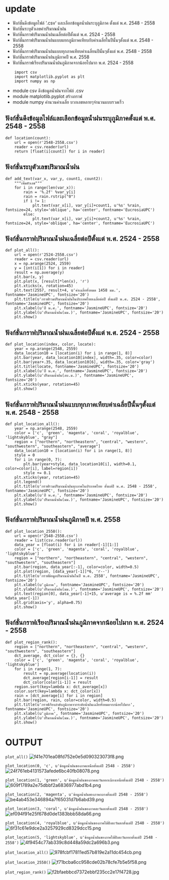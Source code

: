 # update
- ฟังก์ชั่นดึงข้อมูลไฟล์ '.csv' และเลือกข้อมูลน้ำฝนระบุภูมิภาค ตั้งแต่ พ.ศ. 2548 - 2558
- ฟังก์ชั่นระบุตัวเลขค่าปริมาณน้ำฝน
- ฟังก์ชั่นกราฟปริมาณน้ำฝนเฉลี่ยต่อปีตั้งแต่ พ.ศ. 2524 - 2558
- ฟังก์ชั่นกราฟปริมาณน้ำฝนแบบแยกภูมิภาคเทียบกับค่าเฉลี่ยในปีนั้นๆตั้งแต่ พ.ศ. 2548 - 2558
- ฟังก์ชั่นกราฟปริมาณน้ำฝนแบบทุกภาคเทียบค่าเฉลี่ยนปีนั้นๆตั้งแต่ พ.ศ. 2548 - 2558
- ฟังก์ชั่นกราฟปริมาณน้ำฝนภูมิภาคปี พ.ศ. 2558
- ฟังก์ชั่นกราฟเรียงปริมาณน้ำฝนภูมิภาคจากน้อยไปมาก พ.ศ. 2524 - 2558

```
    import csv
    import matplotlib.pyplot as plt
    import numpy as np
```
- module csv ดึงข้อมูลน้ำฝนจากไฟล์ .csv
- module matplotlib.pyplot สร้างกราฟ
- module numpy คำนวนค่าเฉลี่ย บวกเลขหลายๆจำนวนแบบรวดเร็ว

## ฟังก์ชั่นดึงข้อมูลไฟล์และเลือกข้อมูลน้ำฝนระบุภูมิภาคตั้งแต่ พ.ศ. 2548 - 2558

```
def location(count):
    url = open(r'2548-2558.csv')
    reader = csv.reader(url)
    return [float(i[count]) for i in reader]
```

## ฟังก์ชั่นระบุตัวเลขปริมาณน้ำฝน

```
def add_text(var_x, var_y, count1, count2):
    """เพิ่มตัวเลข"""
    for i in range(len(var_x)):
        rain = '%.2f' %var_y[i]
        rain = rain.rstrip("0")
        if i != 1:
            plt.text(var_x[i], var_y[i]+count1, u'%s' %rain, fontsize=24, style='oblique', ha='center', fontname='EucrosiaUPC')
        else:
            plt.text(var_x[i], var_y[i]+count2, u'%s' %rain, fontsize=24, style='oblique', ha='center', fontname='EucrosiaUPC')
```

## ฟังก์ชั่นกราฟปริมาณน้ำฝนเฉลี่ยต่อปีตั้งแต่ พ.ศ. 2524 - 2558

```
def plot_all():
    url = open(r'2524-2558.csv')
    reader = csv.reader(url)
    x = np.arange(2524, 2559)
    y = [int(i[1]) for i in reader]
    result = np.average(y)
    plt.bar(x, y)
    plt.plot(x, [result]*len(x), 'r')
    plt.xticks(x, rotation=45)
    plt.text(2557, result+4, u'ค่าเฉลี่ยทั้งหมด 1458 มม.', fontname='JasmineUPC', fontsize='20')
    plt.title(u'กราฟรวมปริมาณน้ำฝนในประเทศไทยเฉลี่ยต่อปี ตั้งแต่ปี พ.ศ. 2524 - 2558', fontname='JasmineUPC', fontsize='20')
    plt.xlabel(u'ปี พ.ศ.', fontname='JasmineUPC', fontsize='20')
    plt.ylabel(u'ปริมาณน้ำฝน(มม.)', fontname='JasmineUPC', fontsize='20')
    plt.show()
```

## ฟังก์ชั่นกราฟปริมาณน้ำฝนเฉลี่ยต่อปีตั้งแต่ พ.ศ. 2524 - 2558

```
def plot_location(index, color, locate):
    year = np.arange(2548, 2559)
    data_location10 = [location(i) for i in range(1, 8)]
    plt.bar(year, data_location10[index], width=.35, color=color)
    plt.bar(year+.35, data_location10[6], width=.35, color='gray')
    plt.title(locate, fontname='JasmineUPC', fontsize='20')
    plt.xlabel(u'ปี พ.ศ.', fontname='JasmineUPC', fontsize='20')
    plt.ylabel(u'ปริมาณน้ำฝน(ลบ.ม.)', fontname='JasmineUPC', fontsize='20')
    plt.xticks(year, rotation=45)
    plt.show()
```

## ฟังก์ชั่นกราฟปริมาณน้ำฝนแบบทุกภาคเทียบค่าเฉลี่ยปีนั้นๆตั้งแต่ พ.ศ. 2548 - 2558

```
def plot_location_all():
    year = np.arange(2548, 2559)
    color = ['c', 'green', 'magenta', 'coral', 'royalblue', 'lightskyblue', "gray"]
    region = ["northern", "northeastern", "central", "western", "southwestern", "southeastern", "average"]
    data_location10 = [location(i) for i in range(1, 8)]
    style = 0
    for i in range(0, 7):
        plt.bar(year+style, data_location10[i], width=0.1, color=color[i], label=region[i])
        style += 0.1
    plt.xticks(year, rotation=45)
    plt.legend()
    plt.title(u'กราฟรวมปริมาณน้ำฝนทุกภาคในประเทศไทย ตั้งแต่ปี พ.ศ. 2548 - 2558', fontname='JasmineUPC', fontsize='20')
    plt.xlabel(u'ปี พ.ศ.', fontname='JasmineUPC', fontsize='20')
    plt.ylabel(u'ปริมาณน้ำฝน(มม.)', fontname='JasmineUPC', fontsize='20')
    plt.show()
```
## ฟังก์ชั่นกราฟปริมาณน้ำฝนภูมิภาคปี พ.ศ. 2558

```
def plot_location_2558():
    url = open(r'2548-2558.csv')
    reader = list(csv.reader(url))
    data_year = [float(i) for i in reader[-1][1:]]
    color = ['c', 'green', 'magenta', 'coral', 'royalblue', 'lightskyblue']
    region = ["northern", "northeastern", "central", "western", "southwestern", "southeastern"]
    plt.bar(region, data_year[:-1], color=color, width=0.5)
    plt.plot(region, [data_year[-1]]*6, 'r--')
    plt.title(u'กราฟข้อมูลปริมาณน้ำฝนในปี พ.ศ. 2558', fontname='JasmineUPC', fontsize='20')
    plt.xlabel(u'ภูมิภาค', fontname='JasmineUPC', fontsize='20')
    plt.ylabel(u'ปริมาณน้ำฝน(มม.)', fontname='JasmineUPC', fontsize='20')
    plt.text(region[0], data_year[-1]+15, u'average is = %.2f mm' %data_year[-1])
    plt.grid(axis='y', alpha=0.75)
    plt.show()
```

## ฟังก์ชั่นกราฟเรียงปริมาณน้ำฝนภูมิภาคจากน้อยไปมาก พ.ศ. 2524 - 2558

```
def plot_region_rank():
    region = ["northern", "northeastern", "central", "western", "southwestern", "southeastern"]
    dct_average, dct_color = {}, {}
    color = ['c', 'green', 'magenta', 'coral', 'royalblue', 'lightskyblue']
    for i in range(1, 7):
        result = np.average(location(i))
        dct_average[region[i-1]] = result
        dct_color[color[i-1]] = result
    region.sort(key=lambda x: dct_average[x])
    color.sort(key=lambda x: dct_color[x])
    rain = [dct_average[i] for i in region]
    plt.bar(region, rain, color=color, width=0.5)
    plt.title(u'กราฟเรียงลำดับภูมิภาคจากระดับน้ำฝนเฉลี่ยทั้งหมดจากน้อยไปมาก', fontname='JasmineUPC', fontsize='20')
    plt.xlabel(u'ภูมิภาค', fontname='JasmineUPC', fontsize='20')
    plt.ylabel(u'ปริมาณน้ำฝน(มม.)', fontname='JasmineUPC', fontsize='20')
    plt.show()
```

# OUTPUT
`plot_all()`
![f41e701ea08fd752e0e5d090323073f8.png](https://www.img.in.th/images/f41e701ea08fd752e0e5d090323073f8.png)

`plot_location(0, 'c', u'ข้อมูลน้ำฝนของภาคเหนือตั้งแต่ปี 2548 - 2558')`
![24f761eb4131573afede6bc40fb08078.png](https://www.img.in.th/images/24f761eb4131573afede6bc40fb08078.png)

`plot_location(1, 'green', u'ข้อมูลน้ำฝนของภาคตะวันออกเฉียงเหนือตั้งแต่ปี 2548 - 2558')`
![609f1789a2e75dbbf2a6836977abd1b4.png](https://www.img.in.th/images/609f1789a2e75dbbf2a6836977abd1b4.png)

`plot_location(2, 'magenta', u'ข้อมูลน้ำฝนของภาคกลางตั้งแต่ปี 2548 - 2558')`
![be4ab453e346894a7f65031d7b6abd39.png](https://www.img.in.th/images/be4ab453e346894a7f65031d7b6abd39.png)

`plot_location(3, 'coral', u'ข้อมูลน้ำฝนของภาคตะวันตกตั้งแต่ปี 2548 - 2558')`
![ef094f91e25f678d0de1383bbb58da66.png](https://www.img.in.th/images/ef094f91e25f678d0de1383bbb58da66.png)

`plot_location(4, 'royalblue', u'ข้อมูลน้ำฝนของภาคใต้ฝั่งตะวันตกตั้งแต่ปี 2548 - 2558')`
![6f31c61e9dce2a3257929cd8329dcc15.png](https://www.img.in.th/images/6f31c61e9dce2a3257929cd8329dcc15.png)

`plot_location(5, 'lightskyblue', u'ข้อมูลน้ำฝนของภาคใต้ฝั่งตะวันออกตั้งแต่ปี 2548 - 2558')`
![4f9454c77ab339c8d448a59dc2a696b3.png](https://www.img.in.th/images/4f9454c77ab339c8d448a59dc2a696b3.png)

`plot_location_all()`
![978fcbf17811ed57b819e2a11dc454cb.png](https://www.img.in.th/images/978fcbf17811ed57b819e2a11dc454cb.png)

`plot_location_2558()`
![f71bcba6cc958cde02b78cfe7b5e5f58.png](https://www.img.in.th/images/f71bcba6cc958cde02b78cfe7b5e5f58.png)

`plot_region_rank()`
![f2bfaebbcd7372ebbf235cc2e17f4728.jpg](https://www.img.in.th/images/f2bfaebbcd7372ebbf235cc2e17f4728.jpg)
